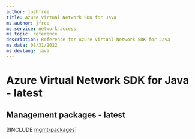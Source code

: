 ```yaml
---
author: joshfree
title: Azure Virtual Network SDK for Java
ms.author: jfree
ms.service: network-access
ms.topic: reference
description: Reference for Azure Virtual Network SDK for Java
ms.data: 08/31/2022
ms.devlang: java
---
```

# Azure Virtual Network SDK for Java - latest

## Management packages - latest
[!INCLUDE [mgmt-packages](virtual-network-mgmt-index.md)]